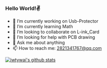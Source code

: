 ### Hello World!✌️

- 🔭 I’m currently working on Usb-Protector
- 🌱 I’m currently learning Math
- 👯 I’m looking to collaborate on L-ink_Card
- 🤔 I’m looking for help with PCB drawing
- 💬 Ask me about anything
- 📫 How to reach me: 2821341767@qq.com

[![iwtywai's github stats](https://github-readme-stats.vercel.app/api?username=iwtywai)](https://github.com/anuraghazra/github-readme-stats)
